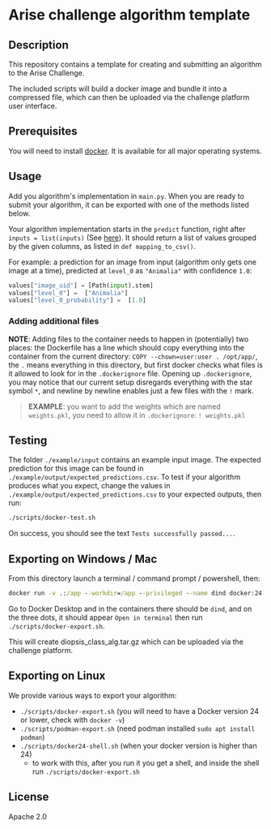 # Arise challenge algorithm template


## Description

This repository contains a template for creating and submitting an algorithm to the Arise Challenge.

The included scripts will build a docker image and bundle it into a compressed file, which can then be uploaded via the challenge platform user interface.

## Prerequisites

You will need to install [docker](https://www.docker.com/products/docker-desktop). It is available for all major operating systems.

## Usage

Add you algorithm's implementation in `main.py`. When you are ready to submit your algorithm, it can be exported with one of the methods listed below.

Your algorithm implementation starts in the `predict` function, right after `inputs = list(inputs)` (See [here](main.py#L9)). It should return a list of values grouped by the given columns, as listed in `def mapping_to_csv()`.


For example: a prediction for an image from input (algorithm only gets one image at a time), predicted at `level_0` as `"Animalia"` with confidence `1.0`:
```py
values["image_uid"] = [Path(input).stem]
values["level_0"] =  ["Animalia"]
values["level_0_probability"] =  [1.0]
```

### Adding additional files
**NOTE**: Adding files to the container needs to happen in (potentially) two places: the Dockerfile has a line which should copy everything into the container from the current directory: `COPY --chown=user:user . /opt/app/`, the `.` means everything in this directory, but first docker checks what files is it allowed to look for in the  `.dockerignore` file. Opening up `.dockerignore`, you may notice that our current setup disregards everything with the star symbol `*`, and newline by newline enables just a few files with the `!` mark.
> 
> **EXAMPLE**: you want to add the weights which are named `weights.pkl`, you need to allow it in `.dockerignore`: `! weights.pkl` 

## Testing

The folder `./example/input` contains an example input image. The expected prediction for this image can be found in `./example/output/expected_predictions.csv`.
To test if your algorithm produces what you expect, change the values in `./example/output/expected_predictions.csv` to your expected outputs, then run:
```sh
./scripts/docker-test.sh
```

On success, you should see the text `Tests successfully passed...`.

## Exporting on Windows / Mac

From this directory launch a terminal / command prompt / powershell, then:
```cmd
docker run -v .:/app --workdir=/app --privileged --name dind docker:24.0.9-dind
```

Go to Docker Desktop and in the containers there should be `dind`, and on the three dots, it should appear `Open in terminal` then run `./scripts/docker-export.sh`.

This will create diopsis_class_alg.tar.gz which can be uploaded via the challenge platform.

## Exporting on Linux

We provide various ways to export your algorithm:
- `./scripts/docker-export.sh` (you will need to have a Docker version 24 or lower, check with `docker -v`)
- `./scripts/podman-export.sh` (need podman installed `sudo apt install podman`)
- `./scripts/docker24-shell.sh` (when your docker version is higher than 24)
    - to work with this, after you run it you get a shell, and inside the shell run `./scripts/docker-export.sh`

## License
Apache 2.0
